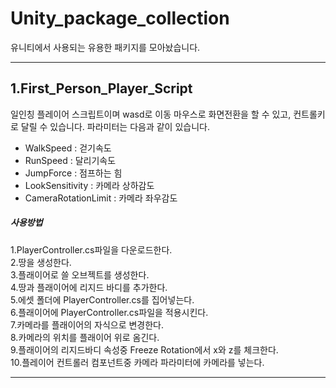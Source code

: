 # Unity_package_collection
유니티에서 사용되는 유용한 패키지를 모아놨습니다.
___
## 1.First_Person_Player_Script
일인칭 플레이어 스크립트이며 wasd로 이동 마우스로 화면전환을 할 수 있고, 컨트롤키로 달릴 수 있습니다.
파라미터는 다음과 같이 있습니다.
- WalkSpeed : 걷기속도
- RunSpeed : 달리기속도
- JumpForce : 점프하는 힘
- LookSensitivity : 카메라 상하감도
- CameraRotationLimit : 카메라 좌우감도

##### 사용방법
1.PlayerController.cs파일을 다운로드한다.<br>
2.땅을 생성한다.<br>
3.플래이어로 쓸 오브젝트를 생성한다.<br>
4.땅과 플래이어에 리지드 바디를 추가한다.<br>
5.에셋 폴더에 PlayerController.cs를 집어넣는다.<br>
6.플래이어에 PlayerController.cs파일을 적용시킨다.<br>
7.카메라를 플래이어의 자식으로 변경한다.<br>
8.카메라의 위치를 플래이어 위로 옴긴다.<br>
9.플래이어의 리지드바디 속성중 Freeze Rotation에서 x와 z를 체크한다.<br>
10.플레이어 컨트롤러 컴포넌트중 카메라 파라미터에 카메라를 넣는다.<br>
___
